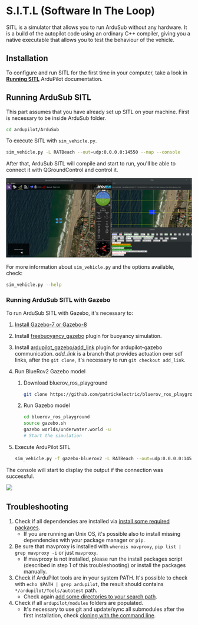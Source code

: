 # S.I.T.L (Software In The Loop)

SITL is a simulator that allows you to run ArduSub without any hardware. It is a build of the autopilot code using an ordinary C++ compiler, giving you a native executable that allows you to test the behaviour of the vehicle.

## Installation
To configure and run SITL for the first time in your computer, take a look in [**Running SITL**](http://ardupilot.org/dev/docs/sitl-simulator-software-in-the-loop.html) ArduPilot documentation.

## Running ArduSub SITL

This part assumes that you have already set up SITL on your machine.
First is necessary to be inside ArduSub folder.
```sh
cd ardupilot/ArduSub
```
To execute SITL with `sim_vehicle.py`.
```sh
sim_vehicle.py -L RATBeach --out=udp:0.0.0.0:14550 --map --console
```
After that, ArduSub SITL will compile and start to run, you'll be able to connect it with QGroundControl and control it.

<img src="/images/sitl_ardusub_qgc.png" class="img-responsive img-center" style="max-height:400px;">

For more information about `sim_vehicle.py` and the options available, check:
```sh
sim_vehicle.py --help
```

### Running ArduSub SITL with Gazebo

To run ArduSub SITL with Gazebo, it's necessary to:
1. [Install Gazebo-7 or Gazebo-8](http://gazebosim.org/tutorials?tut=install_ubuntu)
2. Install [freebuoyancy_gazebo](https://github.com/bluerobotics/freebuoyancy_gazebo#install) plugin for buoyancy simulation.
3. Install [ardupilot_gazebo/add_link](https://github.com/patrickelectric/ardupilot_gazebo/tree/add_link#usage-) plugin for ardupilot-gazebo communication. *add_link* is a branch that provides actuation over sdf links, after the `git clone`, it's necessary to run `git checkout add_link`.
3. Run BlueRov2 Gazebo model
    1. Download bluerov_ros_playground
        ```bash
        git clone https://github.com/patrickelectric/bluerov_ros_playground
        ```

    2. Run Gazebo model
        ```bash
        cd bluerov_ros_playground
        source gazebo.sh
        gazebo worlds/underwater.world -u
        # Start the simulation
        ```

4. Execute ArduPilot SITL
    ```bash
    sim_vehicle.py -f gazebo-bluerov2 -L RATBeach --out=udp:0.0.0.0:14550 --console
    ```

The console will start to display the output if the connection was successful.

<img src="/images/gazebo_sitl.gif" class="img-responsive img-center" style="max-height:400px;">

## Troubleshooting

1. Check if all dependencies are installed via [install some required packages](http://ardupilot.org/dev/docs/setting-up-sitl-on-linux.html#install-some-required-packages).
    * If you are running an Unix OS, it's possible also to install missing dependencies with your package manager or `pip`.
2. Be sure that mavproxy is installed with `whereis mavproxy`, `pip list | grep mavproxy -i` or just `mavproxy`.
    * If mavproxy is not installed, please run the install packages script (described in step 1 of this troubleshooting) or install the packages manually.
3. Check if ArduPilot tools are in your system PATH. It's possible to check with `echo $PATH | grep ardupilot`, the result should contains `*/ardupilot/Tools/autotest` path.
    * Check again [add some directories to your search path](http://ardupilot.org/dev/docs/setting-up-sitl-on-linux.html#add-some-directories-to-your-search-path-facultative).
4. Check if all `ardupilot/modules` folders are populated.
    * It's necessary to use git and update/sync all submodules after the first installation, check [cloning with the command line](http://ardupilot.org/dev/docs/setting-up-sitl-on-linux.html#cloning-with-the-command-line).